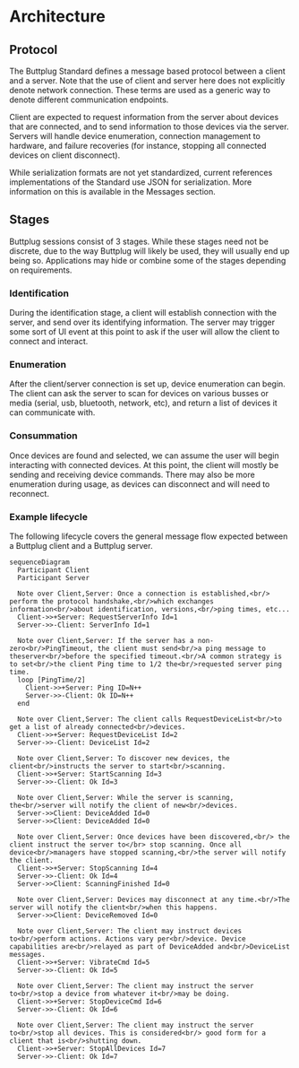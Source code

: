 # Architecture

## Protocol

The Buttplug Standard defines a message based protocol between a client and a server. Note that the
use of client and server here does not explicitly denote network connection. These terms are used as
a generic way to denote different communication endpoints.

Client are expected to request information from the server about devices that are connected, and to
send information to those devices via the server. Servers will handle device enumeration, connection
management to hardware, and failure recoveries (for instance, stopping all connected devices on
client disconnect).

While serialization formats are not yet standardized, current references implementations of the
Standard use JSON for serialization. More information on this is available in the Messages section.

## Stages

Buttplug sessions consist of 3 stages. While these stages need not be discrete, due to the way
Buttplug will likely be used, they will usually end up being so. Applications may hide or combine
some of the stages depending on requirements.

### Identification

During the identification stage, a client will establish connection with the server, and send over
its identifying information. The server may trigger some sort of UI event at this point to ask if
the user will allow the client to connect and interact.

### Enumeration

After the client/server connection is set up, device enumeration can begin. The client can ask the
server to scan for devices on various busses or media (serial, usb, bluetooth, network, etc), and
return a list of devices it can communicate with.

### Consummation

Once devices are found and selected, we can assume the user will begin interacting with connected
devices. At this point, the client will mostly be sending and receiving device commands. There may
also be more enumeration during usage, as devices can disconnect and will need to reconnect.

### Example lifecycle

The following lifecycle covers the general message flow expected between a Buttplug client and a
Buttplug server.

```mermaid
sequenceDiagram
  Participant Client
  Participant Server

  Note over Client,Server: Once a connection is established,<br/> perform the protocol handshake,<br/>which exchanges information<br/>about identification, versions,<br/>ping times, etc...
  Client->>+Server: RequestServerInfo Id=1
  Server->>-Client: ServerInfo Id=1

  Note over Client,Server: If the server has a non-zero<br/>PingTimeout, the client must send<br/>a ping message to theserver<br/>before the specified timeout.<br/>A common strategy is to set<br/>the client Ping time to 1/2 the<br/>requested server ping time.
  loop [PingTime/2]
    Client->>+Server: Ping ID=N++
    Server->>-Client: Ok ID=N++
  end

  Note over Client,Server: The client calls RequestDeviceList<br/>to get a list of already connected<br/>devices.
  Client->>+Server: RequestDeviceList Id=2
  Server->>-Client: DeviceList Id=2
  
  Note over Client,Server: To discover new devices, the client<br/>instructs the server to start<br/>scanning.
  Client->>+Server: StartScanning Id=3
  Server->>-Client: Ok Id=3
  
  Note over Client,Server: While the server is scanning, the<br/>server will notify the client of new<br/>devices.
  Server->>Client: DeviceAdded Id=0
  Server->>Client: DeviceAdded Id=0
  
  Note over Client,Server: Once devices have been discovered,<br/> the client instruct the server to</br> stop scanning. Once all device<br/>managers have stopped scanning,<br/>the server will notify the client.
  Client->>+Server: StopScanning Id=4
  Server->>-Client: Ok Id=4
  Server->>Client: ScanningFinished Id=0
  
  Note over Client,Server: Devices may disconnect at any time.<br/>The server will notify the client<br/>when this happens.
  Server->>Client: DeviceRemoved Id=0
  
  Note over Client,Server: The client may instruct devices to<br/>perform actions. Actions vary per<br/>device. Device capabilities are<br/>relayed as part of DeviceAdded and<br/>DeviceList messages.
  Client->>+Server: VibrateCmd Id=5
  Server->>-Client: Ok Id=5
  
  Note over Client,Server: The client may instruct the server to<br/>stop a device from whatever it<br/>may be doing.
  Client->>+Server: StopDeviceCmd Id=6
  Server->>-Client: Ok Id=6
  
  Note over Client,Server: The client may instruct the server to<br/>stop all devices. This is considered<br/> good form for a client that is<br/>shutting down.
  Client->>+Server: StopAllDevices Id=7
  Server->>-Client: Ok Id=7
```
